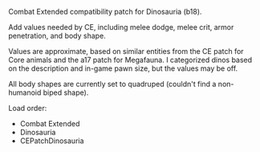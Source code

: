 Combat Extended compatibility patch for Dinosauria (b18).

Add values needed by CE, including melee dodge, melee crit, armor penetration, and body shape.

Values are approximate, based on similar entities from the CE patch for Core animals and the a17 patch for Megafauna.  I categorized dinos based on the description and in-game pawn size, but the values may be off.

All body shapes are currently set to quadruped (couldn't find a non-humanoid biped shape).

Load order:
- Combat Extended
- Dinosauria
- CEPatchDinosauria

